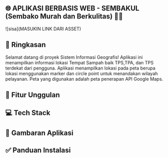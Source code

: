 ## 🌐 APLIKASI BERBASIS WEB - SEMBAKUL (Sembako Murah dan Berkulitas) 👨‍🌾
![sisa](MASUKIN LINK DARI ASSET)

## 📝 Ringkasan
Selamat datang di proyek Sistem Informasi Geografis! Aplikasi ini menampilkan informasi lokasi Tempat Sampah baik TPS,TPA, dan TPS terdekat dari pengguna. Aplikasi menampilkan lokasi pada peta berupa lokasi menggunakan marker dan circle point untuk menandakan wilayah pelayanan. Peta yang digunakan adalah peta penerapan API Google Maps.

## 🚀 Fitur Unggulan

## 💻 Tech Stack

## 🌟 Gambaran Aplikasi

## ✅ Panduan Instalasi

